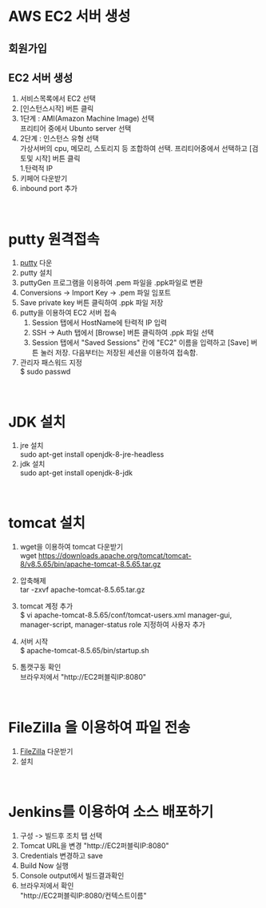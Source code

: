 # AWS EC2 서버 생성
## 회원가입


## EC2 서버 생성
1. 서비스목록에서 EC2 선택
1. [인스턴스시작] 버튼 클릭
1. 1단계 : AMI(Amazon Machine Image) 선택  
   프리티어 중에서 Ubunto server 선택
1. 2단계 : 인스턴스 유형 선택  
  가상서버의 cpu, 메모리, 스토리지 등 조합하여 선택.    프리티어중에서 선택하고 [검토및 시작] 버튼 클릭  
1.탄력적 IP  
  1. 키페어 다운받기  
1. inbound port 추가   
<br/> 

# putty 원격접속
1. [putty](https://www.putty.org/) 다운
2. putty 설치 
 3. puttyGen 프로그램을 이용하여 .pem 파일을 .ppk파일로 변환  
   1. Conversions -> Import Key -> .pem 파일 임포트 
   2. Save private key 버튼 클릭하여  .ppk 파일 저장
4. putty을 이용하여 EC2 서버 접속  
   1. Session 탭에서 HostName에 탄력적 IP 입력
   2. SSH -> Auth 탭에서 [Browse] 버튼 클릭하여 .ppk 파일 선택 
   3. Session 탭에서 "Saved Sessions" 칸에 "EC2" 이름을 입력하고 [Save] 버튼 눌러 저장. 다음부터는 저장된 세션을 이용하여 접속함.
5. 관리자 패스워드 지정  
$ sudo passwd  

<br/>

# JDK 설치
 1. jre 설치  
sudo apt-get install openjdk-8-jre-headless
 2. jdk 설치  
sudo apt-get install openjdk-8-jdk

<br/> 

# tomcat 설치
1. wget을 이용하여 tomcat 다운받기  
wget https://downloads.apache.org/tomcat/tomcat-8/v8.5.65/bin/apache-tomcat-8.5.65.tar.gz  
2. 압축해제  
tar -zxvf apache-tomcat-8.5.65.tar.gz  

3. tomcat 계정 추가  
$ vi apache-tomcat-8.5.65/conf/tomcat-users.xml
  manager-gui, manager-script, manager-status role 지정하여 사용자 추가
3. 서버 시작  
$ apache-tomcat-8.5.65/bin/startup.sh

4. 톰캣구동 확인  
브라우저에서 "http://EC2퍼블릭IP:8080"  

<br/>

# FileZilla 을 이용하여 파일 전송
1. [FileZilla](https://filezilla-project.org/download.php?type=client)  다운받기
2. 설치


<br/>

# Jenkins를 이용하여 소스 배포하기
1. 구성 -> 빌드후 조치 탭 선택
2. Tomcat URL을 변경 "http://EC2퍼블릭IP:8080" 
2. Credentials 변경하고 save
3. Build Now 실행
4. Console output에서 빌드결과확인
5. 브라우저에서 확인  
"http://EC2퍼블릭IP:8080/컨텍스트이름" 
